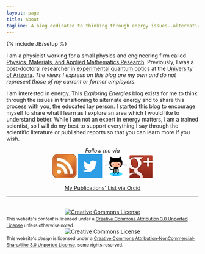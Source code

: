 ```yaml
---
layout: page
title: About
tagline: A blog dedicated to thinking through energy issues--alternative and traditional.
---
```

{% include JB/setup %}

I am a physicist working for a small physics and engineering firm called [Physics, Materials, and Applied Mathematics Research][pmam]. Previously, I was a post-doctoral researcher in [experimental quantum optics][quantumoptics] at the [University of Arizona][uofa]. *The views I express on this blog are my own and do not represent those of my current or former employers*.
   
I am interested in energy. This <em>Exploring Energies</em> blog exists for me to think through the issues in transitioning to alternate energy and to share this process with you, the educated lay person. I started this blog to encourage myself to share what I learn as I explore an area which I would like to understand better. While I am not an expert in energy matters, I am a trained scientist, so I will do my best to support everything I say through the scientific literature or published reports so that you can learn more if you wish.

[quantumoptics]: http://en.wikipedia.org/wiki/Quantum_optics
[uofa]: http://www.arizona.edu
[pmam]: http://physics-math.com

<div align="center">
<em>Follow me via</em><br> <a href="/atom.xml"><img src="/images/rss.jpg"></a> <a href="https://twitter.com/#!/mickelsp"><img src="images/twitter.png"></a>
<a href="http://github.com/mickelsp"><img src="/images/github.png"></a> <a href="https://plus.google.com/114926118372366903256/"><img src="images/gplus.jpg"></a><p>
<a href="http://orcid.org/0000-0002-5715-6167">My Publications' List via Orcid</a>
</div>

<hr>

<div align="center"><br><a rel="license" href="http://creativecommons.org/licenses/by/3.0/"><img alt="Creative Commons License"
style="border-width:0" src="http://i.creativecommons.org/l/by/3.0/88x31.png" /></a><br /></div>
<div>
<small>This website's <em>content</em> is licensed under a <a rel="license" href="http://creativecommons.org/licenses/by/3.0/">Creative Commons Attribution 3.0 Unported License</a> unless otherwise noted.</small>
</div>
<div align="center"><a rel="license" href="http://creativecommons.org/licenses/by-nc-sa/3.0/"><img alt="Creative Commons License" style="border-width:0" src="http://i.creativecommons.org/l/by-nc-sa/3.0/88x31.png" /></a><br /></div>
<div><small>This website's <em>design</em> is licensed under a <a rel="licence" href="http://creativecommons.org/licenses/by-nc-sa/3.0/">Creative Commons Attribution-NonCommercial-ShareAlike 3.0 Unported License</a>, some rights reserved.</small>
</div>
